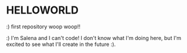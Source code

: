 # HELLOWORLD
:) first repository woop woop!!

:) I'm Salena and I can't code! I don't know what I'm doing here, but I'm excited to see what I'll create in the future :).
